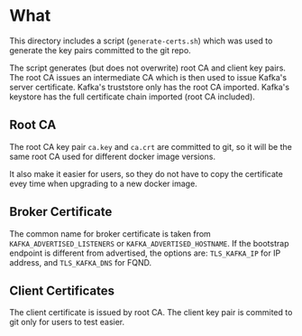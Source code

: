 # What

This directory includes a script (`generate-certs.sh`) which was used to
generate the key pairs committed to the git repo.

The script generates (but does not overwrite) root CA and client key pairs.
The root CA issues an intermediate CA which is then used to issue Kafka's
server certificate.
Kafka's truststore only has the root CA imported.
Kafka's keystore has the full certificate chain imported (root CA included).

## Root CA

The root CA key pair `ca.key` and `ca.crt` are committed to git,
so it will be the same root CA used for different docker image versions.

It also make it easier for users, so they do not have to copy the certificate
evey time when upgrading to a new docker image.

## Broker Certificate

The common name for broker certificate is taken from `KAFKA_ADVERTISED_LISTENERS`
or `KAFKA_ADVERTISED_HOSTNAME`.
If the bootstrap endpoint is different from advertised, the options are:
`TLS_KAFKA_IP` for IP address, and `TLS_KAFKA_DNS` for FQND.

## Client Certificates

The client certificate is issued by root CA.
The client key pair is commited to git only for users to test easier.
